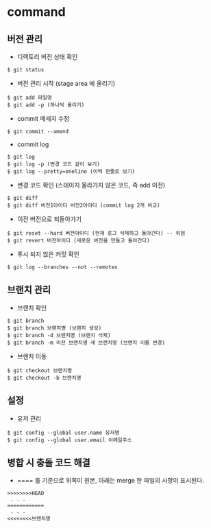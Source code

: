 # command

## 버전 관리
- 디렉토리 버전 상태 확인
```
$ git status
```

- 버전 관리 시작 (stage area 에 올리기)
```
$ git add 파일명
$ git add -p (하나씩 올리기) 
```

- commit 메세지 수정
```
$ git commit --amend
```

- commit log
```
$ git log
$ git log -p (변경 코드 같이 보기)
$ git log --pretty=oneline (이력 한줄로 보기)
```

- 변경 코드 확인 (스테이지 올라가지 않은 코드, 즉 add 이전)
```
$ git diff
$ git diff 버전1아이디 버전2아이디 (commit log 2개 비교)
```

- 이전 버전으로 되돌아가기 
```
$ git reset --hard 버전아이디 (현재 로그 삭제하고 돌아간다) -- 위험
$ git revert 버전아이디 (새로운 버전을 만들고 돌아간다)
```

- 푸시 되지 않은 커밋 확인
```
$ git log --branches --not --remotes
```

## 브랜치 관리
- 브랜치 확인
```
$ git branch
$ git branch 브랜치명 (브랜치 생성)
$ git branch -d 브랜치명 (브랜치 삭제)
$ git branch -m 이전 브랜치명 새 브랜치명 (브랜치 이름 변경)
```

- 브랜치 이동
```
$ git checkout 브랜치명
$ git checkout -b 브랜치명
```

## 설정
- 유저 관리
```
$ git config --global user.name 유저명
$ git config --global user.email 이메일주소
```

## 병합 시 충돌 코드 해결
- ==== 를 기준으로 위쪽이 원본, 아래는 merge 한 파일의 사항이 표시된다.
```
>>>>>>>>HEAD
 . . . 
============
 . . . 
<<<<<<<<브랜치명
```